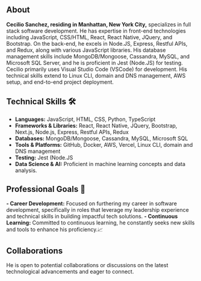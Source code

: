 <!--
**ceciliosanchez/ceciliosanchez** is a ✨ _special_ ✨ repository because its `README.md` (this file) appears on your GitHub profile.

Here are some ideas to get you started:

- 🔭 I’m currently working on ...
- 🌱 I’m currently learning ... Python
- 👯 I’m looking to collaborate on ...
- 🤔 I’m looking for help with ...
- 💬 Ask me about ...
- 📫 How to reach me: ...
- ⚡ Fun fact: ...
-->


## About

**Cecilio Sanchez, residing in Manhattan, New York City,** specializes in full stack software development. He has expertise in front-end technologies including JavaScript, CSS/HTML, React, React Native, JQuery, and Bootstrap. On the back-end, he excels in Node.JS, Express, Restful APIs, and Redux, along with various JavaScript libraries. His database management skills include MongoDB/Mongoose, Cassandra, MySQL, and Microsoft SQL Server, and he is proficient in Jest (Node.JS) for testing.
Cecilio primarily uses Visual Studio Code (VSCode) for development. His technical skills extend to Linux CLI, domain and DNS management, AWS setup, and end-to-end project deployment. 

## Technical Skills 🛠️

- **Languages:** JavaScript, HTML, CSS, Python, TypeScript
- **Frameworks & Libraries:** React, React Native, JQuery, Bootstrap, Next.js, Node.js, Express, Restful APIs, Redux
- **Databases:** MongoDB/Mongoose, Cassandra, MySQL, Microsoft SQL
- **Tools & Platforms:** GitHub, Docker, AWS, Vercel, Linux CLI, domain and DNS management
- **Testing:** Jest (Node.JS
- **Data Science & AI:** Proficient in machine learning concepts and data analysis. 

## Professional Goals  🚀

**- Career Development:** Focused on furthering my career in software development, specifically in roles that leverage my leadership experience and technical skills in building impactful tech solutions.
**- Continuous Learning:** Committed to continuous learning, he constantly seeks new skills and tools to enhance his proficiency.📈

## Collaborations

He is open to potential collaborations or discussions on the latest technological advancements and eager to connect.
